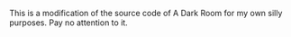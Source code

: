 This is a modification of the source code of A Dark Room for my own silly purposes. Pay no attention to it.